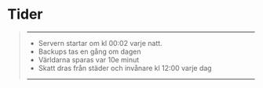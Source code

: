 # Tider
>---
>- Servern startar om kl 00:02 varje natt. 
>- Backups tas en gång om dagen
>- Världarna sparas var 10e minut
>- Skatt dras från städer och invånare kl 12:00 varje dag  
>---